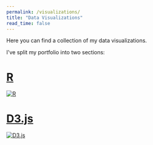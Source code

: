 ```yaml
---
permalink: /visualizations/
title: "Data Visualizations"
read_time: false
---
```

 
Here you can find a collection of my data visualizations. 

I've split my portfolio into two sections: 

# [R](https://connorrothschild.github.io/r/) 

[![R](https://raw.githubusercontent.com/connorrothschild/connorrothschild.github.io/master/_assets/images/scrollytelling.gif)](https://connorrothschild.github.io/r/)

# [D3.js](https://connorrothschild.github.io/d3js/) 

[![D3.js](https://raw.githubusercontent.com/connorrothschild/connorrothschild.github.io/master/_assets/images/opioids.gif)](https://connorrothschild.github.io/d3js/)
